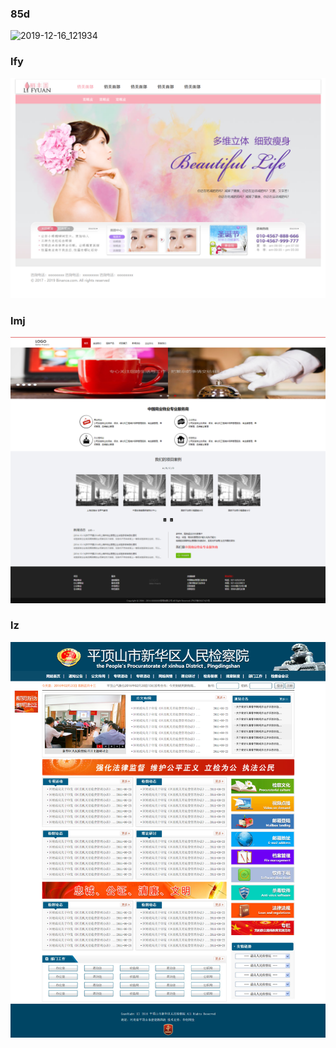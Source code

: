 ### 85d

![2019-12-16_121934](res-page\2019-12-16_121934.png)

### lfy

![2019-12-16_122018](res-page\2019-12-16_122018.png)

### lmj

![2019-12-16_122110](res-page\2019-12-16_122110.png)

### lz

![2019-12-16_122152](res-page\2019-12-16_122152.png)